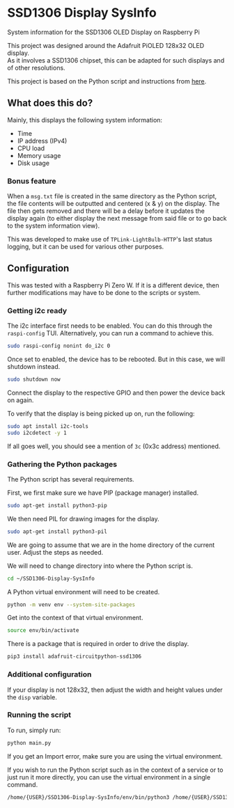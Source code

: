 # SSD1306 Display SysInfo

System information for the SSD1306 OLED Display on Raspberry Pi

This project was designed around the Adafruit PiOLED 128x32 OLED display.
<br>
As it involves a SSD1306 chipset, this can be adapted for such displays and of other resolutions.

This project is based on the Python script and instructions from [here](https://learn.adafruit.com/adafruit-pioled-128x32-mini-oled-for-raspberry-pi/usage).

## What does this do?

Mainly, this displays the following system information:

-   Time
-   IP address (IPv4)
-   CPU load
-   Memory usage
-   Disk usage

### Bonus feature

When a `msg.txt` file is created in the same directory as the Python script, the file contents will be outputted and centered (x & y) on the display. The file then gets removed and there will be a delay before it updates the display again (to either display the next message from said file or to go back to the system information view).

This was developed to make use of `TPLink-LightBulb-HTTP`'s last status logging, but it can be used for various other purposes.

## Configuration

This was tested with a Raspberry Pi Zero W. If it is a different device, then further modifications may have to be done to the scripts or system.

### Getting i2c ready

The i2c interface first needs to be enabled. You can do this through the `raspi-config` TUI. Alternatively, you can run a command to achieve this.

```bash
sudo raspi-config nonint do_i2c 0
```

Once set to enabled, the device has to be rebooted. But in this case, we will shutdown instead.

```bash
sudo shutdown now
```

Connect the display to the respective GPIO and then power the device back on again.

To verify that the display is being picked up on, run the following:

```bash
sudo apt install i2c-tools
sudo i2cdetect -y 1
```

If all goes well, you should see a mention of `3c` (0x3c address) mentioned.

### Gathering the Python packages

The Python script has several requirements.

First, we first make sure we have PIP (package manager) installed.

```bash
sudo apt-get install python3-pip
```

We then need PIL for drawing images for the display.

```bash
sudo apt-get install python3-pil
```

We are going to assume that we are in the home directory of the current user. Adjust the steps as needed.

We will need to change directory into where the Python script is.

```bash
cd ~/SSD1306-Display-SysInfo
```

A Python virtual environment will need to be created.

```bash
python -m venv env --system-site-packages
```

Get into the context of that virtual environment.

```bash
source env/bin/activate
```

There is a package that is required in order to drive the display.

```bash
pip3 install adafruit-circuitpython-ssd1306
```

### Additional configuration

If your display is not 128x32, then adjust the width and height values under the `disp` variable.

### Running the script

To run, simply run:

```bash
python main.py
```

If you get an Import error, make sure you are using the virtual environment.

If you wish to run the Python script such as in the context of a service or to just run it more directly, you can use the virtual environment in a single command.

```bash
/home/{USER}/SSD1306-Display-SysInfo/env/bin/python3 /home/{USER}/SSD1306-Display-SysInfo/main.py
```
